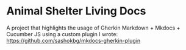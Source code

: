 # Animal Shelter Living Docs

A project that highlights the usage of Gherkin Markdown + Mkdocs + Cucumber JS using a custom plugin I wrote: https://github.com/sashokbg/mkdocs-gherkin-plugin
